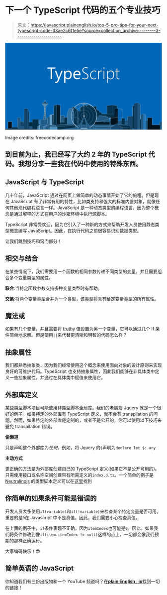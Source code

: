 # 下一个 TypeScript 代码的五个专业技巧

> 原文：<https://javascript.plainenglish.io/top-5-pro-tips-for-your-next-typescript-code-33ae2c6f1e5e?source=collection_archive---------3----------------------->

![](img/f13d60cbbc6d5e5ede94e9f378b0147d.png)

Image credits: freecodecamp.org

## 到目前为止，我已经写了大约 2 年的 TypeScript 代码。我想分享一些我在代码中使用的特殊东西。

## JavaScript 与 TypeScript

几十年前，JavaScript 通过在网页上做简单的动态事情开始了它的旅程。但是现在 JavaScript 有了非常有用的特性，比如类支持和强大的标准内置对象，就像任何其他现代编程语言一样。JavaScript 是一种动态类型的编程语言，因为整个概念是通过解释的方式在用户的沙箱环境中执行源脚本。

TypeScript 非常受欢迎，因为它引入了一种新的方式来帮助开发人员使用静态类型概念编写 JavaScript。因此，在执行代码之前很容易识别数据类型。

让我们跳到技巧和窍门部分！

## 相交与结合

在某些情况下，我们需要用一个函数的相同参数传递不同类型的变量，并且需要组合多个变量类型的属性。

**联合**:当特定函数参数支持多种变量类型时有帮助。

**交集**:将两个变量类型合并为一个类型，该类型将具有给定变量类型的所有属性。

## 魔法或

如果有几个变量，并且需要将 [truthy](https://developer.mozilla.org/en-US/docs/Glossary/Truthy) 值设置为另一个变量，它可以通过几个 If 条件简单地求解。但是使用`||`来代替更清晰和明智的代码怎么样？

## 抽象属性

我们都熟悉抽象类，因为我们经常使用这个概念来使用面向对象的设计原则来实现良好的可维护代码。TypeScript 也支持抽象属性，因此我们能够在非具体类中定义一些抽象属性，并通过在具体类中赋值来使用它。

## 外部库定义

某些类型脚本项目可能使用非类型脚本全局库。我们的老朋友 Jquery 就是一个很好的例子。如果特定的外部库有 TypeScript 定义，就不会有 transpilation 的问题。然而，如果特定的外部库是定制的，或者不是公开的，你可以使用以下技巧来避免 transpilation 错误。

**偷懒道**

只是声明整个外部库为*任何*。例如，将 Jquery 的`$`声明为`declare let $: any`

**主动方式**

更正确的方法是为外部库创建自己的 TypeScript 定义(如果它不是公开可用的)。只需使用接口或名称空间创建带有所需定义的`index.d.ts`。一个简单的例子是 [Neutralinojs](https://neutralino.js.org/) 的类型脚本定义可以在[这里](https://github.com/neutralinojs/neutralinojs-typescript/blob/master/src/index.d.ts)找到

## 你简单的如果条件可能是错误的

开发人员大多使用`if(variable)`和`if(!variable)`来检查某个特定变量是否可用。重要的是`0`在 Javascript 中不是真值。因此，我们需要小心检查真值。

在上面的例子中，`if`条件表现不正确，因为`itemIndex`也可能是`0`。因此，如果我们将条件修改到像`if(item.itemIndex != null)`这样的点上，一切都会像我们预期的那样正确运行。

大家编码快乐！😎

## 简单英语的 JavaScript

你知道我们有三份出版物和一个 YouTube 频道吗？在[**plain English . io**](https://plainenglish.io/)找到一切的链接！